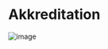 # Akkreditation
![image](https://github.com/NikitaYursov01/Akkreditation/assets/112687503/986c398b-941f-47e4-b184-2fbe6817dd9f)

